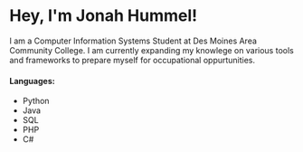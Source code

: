 <h1>Hey, I'm Jonah Hummel!</h1>

<p>I am a Computer Information Systems Student at Des Moines Area Community College. I am currently expanding my knowlege on various tools and frameworks to prepare myself for occupational oppurtunities.</p>


<h4>Languages:</h4>
<ul>
  <li>Python</li>
  <li>Java</li>
  <li>SQL</li>
  <li>PHP</li>
  <li>C# </li>
</ul>
